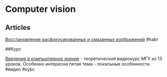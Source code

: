 # Computer vision

## Articles

[Восстановление расфокусированных и смазанных изображений](https://habr.com/ru/post/152885/) #habr

##Курс

[Введение в компьютерное зрение](https://www.lektorium.tv/course/22847) - теоретический видеокурс МГУ из 13 уроков. Особенно интересна пятая тема - локальные особенности. \#видео \#курс



